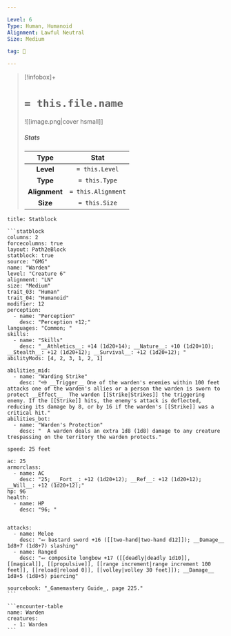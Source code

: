 ```yaml
---

Level: 6
Type: Human, Humanoid
Alignment: Lawful Neutral
Size: Medium

tag: 👹

---
```


> [!infobox]+
> #  `= this.file.name`
> ![[image.png|cover hsmall]]
> ##### Stats
> Type | Stat |
> :---:|:---:|
> **Level** | `= this.Level` |
> **Type** | `= this.Type` |
> **Alignment** | `= this.Alignment` |
> **Size** | `= this.Size` |



````ad-info
title: Statblock

```statblock
columns: 2
forcecolumns: true
layout: Path2eBlock
statblock: true
source: "GMG"
name: "Warden"
level: "Creature 6"
alignment: "LN"
size: "Medium"
trait_03: "Human"
trait_04: "Humanoid"
modifier: 12
perception:
  - name: "Perception"
    desc: "Perception +12;"
languages: "Common; "
skills:
  - name: "Skills"
    desc: "__Athletics__: +14 (1d20+14); __Nature__: +10 (1d20+10); __Stealth__: +12 (1d20+12); __Survival__: +12 (1d20+12); "
abilityMods: [4, 2, 3, 1, 2, 1]

abilities_mid:
  - name: "Warding Strike"
    desc: "⬲ __Trigger__ One of the warden's enemies within 100 feet attacks one of the warden's allies or a person the warden is sworn to protect __Effect__  The warden [[Strike|Strikes]] the triggering enemy. If the [[Strike]] hits, the enemy's attack is deflected, reducing its damage by 8, or by 16 if the warden's [[Strike]] was a critical hit."
abilities_bot:
  - name: "Warden's Protection"
    desc: "  A warden deals an extra 1d8 (1d8) damage to any creature trespassing on the territory the warden protects."

speed: 25 feet

ac: 25
armorclass:
  - name: AC
    desc: "25; __Fort__: +12 (1d20+12); __Ref__: +12 (1d20+12); __Will__: +12 (1d20+12);"
hp: 96
health:
  - name: HP
    desc: "96; "


attacks:
  - name: Melee
    desc: "⬻ bastard sword +16 ([[two-hand|two-hand d12]]); __Damage__ 1d8+7 (1d8+7) slashing"
  - name: Ranged
    desc: "⬻ composite longbow +17 ([[deadly|deadly 1d10]], [[magical]], [[propulsive]], [[range increment|range increment 100 feet]], [[reload|reload 0]], [[volley|volley 30 feet]]); __Damage__ 1d8+5 (1d8+5) piercing"

sourcebook: "_Gamemastery Guide_, page 225."
```

```encounter-table
name: Warden
creatures:
  - 1: Warden
```

````


